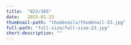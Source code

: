 ```yaml
---
title:  "023/365"
date:   2015-01-23
thumbnail-path: "thumbnails/thumbnail-23.jpg"
full-path: "full-size/full-size-23.jpg"
short-description: ""
---
```

